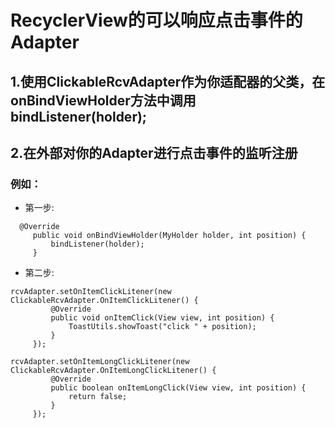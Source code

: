 # RecyclerView的可以响应点击事件的Adapter
## 1.使用ClickableRcvAdapter作为你适配器的父类，在onBindViewHolder方法中调用bindListener(holder);

## 2.在外部对你的Adapter进行点击事件的监听注册

### 例如：
   * 第一步:
   ```
     @Override
        public void onBindViewHolder(MyHolder holder, int position) {
            bindListener(holder);
        }
```
	
   * 第二步:
   ```
   rcvAdapter.setOnItemClickLitener(new ClickableRcvAdapter.OnItemClickLitener() {
            @Override
            public void onItemClick(View view, int position) {
                ToastUtils.showToast("click " + position);
            }
        });
	
   rcvAdapter.setOnItemLongClickLitener(new ClickableRcvAdapter.OnItemLongClickLitener() {
            @Override
            public boolean onItemLongClick(View view, int position) {
                return false;
            }
        });
```
